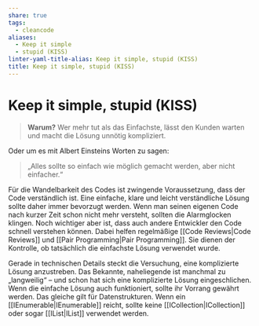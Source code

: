 ```yaml
---
share: true
tags:
  - cleancode
aliases:
  - Keep it simple
  - stupid (KISS)
linter-yaml-title-alias: Keep it simple, stupid (KISS)
title: Keep it simple, stupid (KISS)
---
```

 
# Keep it simple, stupid (KISS)

>**Warum?**
>Wer mehr tut als das Einfachste, lässt den Kunden warten und macht die Lösung unnötig kompliziert.

Oder um es mit Albert Einsteins Worten zu sagen: 
>„Alles sollte so einfach wie möglich gemacht werden, aber nicht einfacher.“
 
 Für die Wandelbarkeit des Codes ist zwingende Voraussetzung, dass der Code verständlich ist. Eine einfache, klare und leicht verständliche Lösung sollte daher immer bevorzugt werden. Wenn man seinen eigenen Code nach kurzer Zeit schon nicht mehr versteht, sollten die Alarmglocken klingen. Noch wichtiger aber ist, dass auch andere Entwickler den Code schnell verstehen können. Dabei helfen regelmäßige [[Code Reviews|Code Reviews]] und [[Pair Programming|Pair Programming]]. Sie dienen der Kontrolle, ob tatsächlich die einfachste Lösung verwendet wurde.

Gerade in technischen Details steckt die Versuchung, eine komplizierte Lösung anzustreben. Das Bekannte, naheliegende ist manchmal zu „langweilig“ – und schon hat sich eine komplizierte Lösung eingeschlichen. Wenn die einfache Lösung auch funktioniert, sollte ihr Vorrang gewährt werden. Das gleiche gilt für Datenstrukturen. Wenn ein [[IEnumerable|IEnumerable]] reicht, sollte keine [[ICollection|ICollection]] oder sogar [[IList|IList]] verwendet werden.